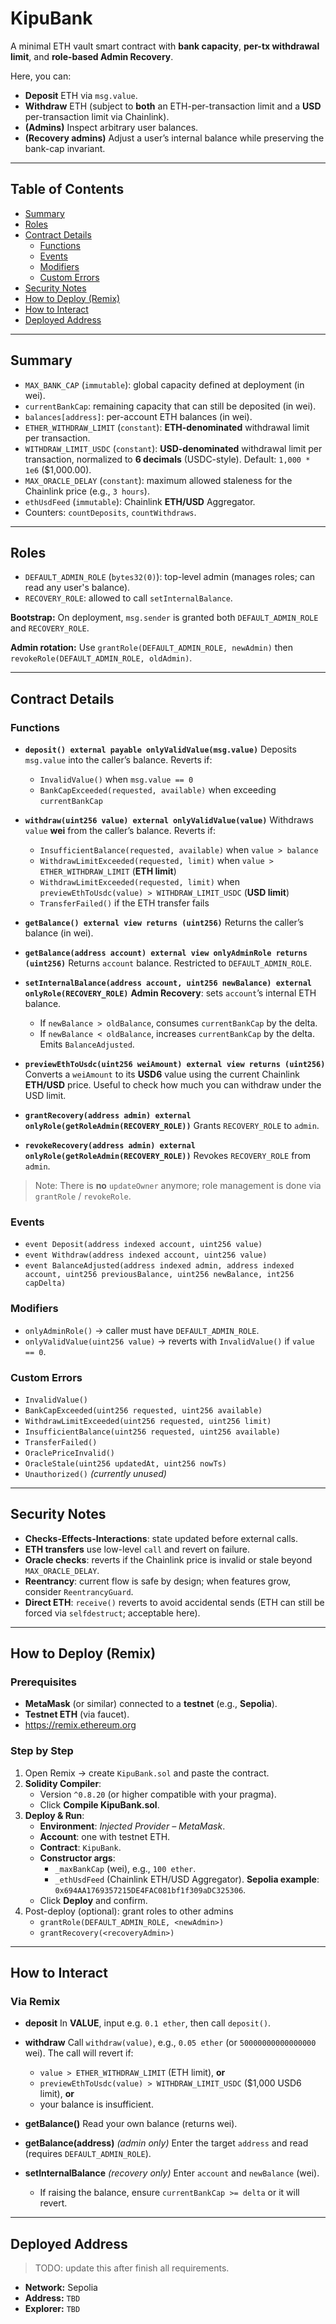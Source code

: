 # KipuBank

A minimal ETH vault smart contract with **bank capacity**, **per-tx withdrawal limit**, and **role-based Admin Recovery**.

Here, you can:
- **Deposit** ETH via `msg.value`.
- **Withdraw** ETH (subject to **both** an ETH-per-transaction limit and a **USD** per-transaction limit via Chainlink).
- **(Admins)** Inspect arbitrary user balances.
- **(Recovery admins)** Adjust a user’s internal balance while preserving the bank-cap invariant.

---

## Table of Contents
- [Summary](#summary)
- [Roles](#roles)
- [Contract Details](#contract-details)
  - [Functions](#functions)
  - [Events](#events)
  - [Modifiers](#modifiers)
  - [Custom Errors](#custom-errors)
- [Security Notes](#security-notes)
- [How to Deploy (Remix)](#how-to-deploy-remix)
- [How to Interact](#how-to-interact)
- [Deployed Address](#deployed-address)

---

## Summary
- `MAX_BANK_CAP` (`immutable`): global capacity defined at deployment (in wei).
- `currentBankCap`: remaining capacity that can still be deposited (in wei).
- `balances[address]`: per-account ETH balances (in wei).
- `ETHER_WITHDRAW_LIMIT` (`constant`): **ETH-denominated** withdrawal limit per transaction.
- `WITHDRAW_LIMIT_USDC` (`constant`): **USD-denominated** withdrawal limit per transaction, normalized to **6 decimals** (USDC-style). Default: `1,000 * 1e6` ($1,000.00).
- `MAX_ORACLE_DELAY` (`constant`): maximum allowed staleness for the Chainlink price (e.g., `3 hours`).
- `ethUsdFeed` (`immutable`): Chainlink **ETH/USD** Aggregator.
- Counters: `countDeposits`, `countWithdraws`.

---

## Roles
- `DEFAULT_ADMIN_ROLE` (`bytes32(0)`): top-level admin (manages roles; can read any user's balance).
- `RECOVERY_ROLE`: allowed to call `setInternalBalance`.

**Bootstrap:** On deployment, `msg.sender` is granted both `DEFAULT_ADMIN_ROLE` and `RECOVERY_ROLE`.

**Admin rotation:** Use `grantRole(DEFAULT_ADMIN_ROLE, newAdmin)` then `revokeRole(DEFAULT_ADMIN_ROLE, oldAdmin)`.

---

## Contract Details

### Functions

- **`deposit() external payable onlyValidValue(msg.value)`**
  Deposits `msg.value` into the caller’s balance. Reverts if:
  - `InvalidValue()` when `msg.value == 0`
  - `BankCapExceeded(requested, available)` when exceeding `currentBankCap`

- **`withdraw(uint256 value) external onlyValidValue(value)`**
  Withdraws `value` **wei** from the caller’s balance. Reverts if:
  - `InsufficientBalance(requested, available)` when `value > balance`
  - `WithdrawLimitExceeded(requested, limit)` when `value > ETHER_WITHDRAW_LIMIT` (**ETH limit**)
  - `WithdrawLimitExceeded(requested, limit)` when `previewEthToUsdc(value) > WITHDRAW_LIMIT_USDC` (**USD limit**)
  - `TransferFailed()` if the ETH transfer fails

- **`getBalance() external view returns (uint256)`**
  Returns the caller’s balance (in wei).

- **`getBalance(address account) external view onlyAdminRole returns (uint256)`**
  Returns `account` balance. Restricted to `DEFAULT_ADMIN_ROLE`.

- **`setInternalBalance(address account, uint256 newBalance) external onlyRole(RECOVERY_ROLE)`**
  **Admin Recovery**: sets `account`’s internal ETH balance.
  - If `newBalance > oldBalance`, consumes `currentBankCap` by the delta.
  - If `newBalance < oldBalance`, increases `currentBankCap` by the delta.
  Emits `BalanceAdjusted`.

- **`previewEthToUsdc(uint256 weiAmount) external view returns (uint256)`**
  Converts a `weiAmount` to its **USD6** value using the current Chainlink **ETH/USD** price.
  Useful to check how much you can withdraw under the USD limit.

- **`grantRecovery(address admin) external onlyRole(getRoleAdmin(RECOVERY_ROLE))`**
  Grants `RECOVERY_ROLE` to `admin`.

- **`revokeRecovery(address admin) external onlyRole(getRoleAdmin(RECOVERY_ROLE))`**
  Revokes `RECOVERY_ROLE` from `admin`.

> Note: There is **no** `updateOwner` anymore; role management is done via `grantRole` / `revokeRole`.

### Events
- `event Deposit(address indexed account, uint256 value)`
- `event Withdraw(address indexed account, uint256 value)`
- `event BalanceAdjusted(address indexed admin, address indexed account, uint256 previousBalance, uint256 newBalance, int256 capDelta)`

### Modifiers
- `onlyAdminRole()` → caller must have `DEFAULT_ADMIN_ROLE`.
- `onlyValidValue(uint256 value)` → reverts with `InvalidValue()` if `value == 0`.

### Custom Errors
- `InvalidValue()`
- `BankCapExceeded(uint256 requested, uint256 available)`
- `WithdrawLimitExceeded(uint256 requested, uint256 limit)`
- `InsufficientBalance(uint256 requested, uint256 available)`
- `TransferFailed()`
- `OraclePriceInvalid()`
- `OracleStale(uint256 updatedAt, uint256 nowTs)`
- `Unauthorized()` *(currently unused)*

---

## Security Notes
- **Checks-Effects-Interactions**: state updated before external calls.
- **ETH transfers** use low-level `call` and revert on failure.
- **Oracle checks**: reverts if the Chainlink price is invalid or stale beyond `MAX_ORACLE_DELAY`.
- **Reentrancy**: current flow is safe by design; when features grow, consider `ReentrancyGuard`.
- **Direct ETH**: `receive()` reverts to avoid accidental sends (ETH can still be forced via `selfdestruct`; acceptable here).

---

## How to Deploy (Remix)

### Prerequisites
- **MetaMask** (or similar) connected to a **testnet** (e.g., **Sepolia**).
- **Testnet ETH** (via faucet).
- https://remix.ethereum.org

### Step by Step
1. Open Remix → create `KipuBank.sol` and paste the contract.
2. **Solidity Compiler**:
   - Version `^0.8.20` (or higher compatible with your pragma).
   - Click **Compile KipuBank.sol**.
3. **Deploy & Run**:
   - **Environment**: *Injected Provider – MetaMask*.
   - **Account**: one with testnet ETH.
   - **Contract**: `KipuBank`.
   - **Constructor args**:
     - `_maxBankCap` (wei), e.g., `100 ether`.
     - `_ethUsdFeed` (Chainlink ETH/USD Aggregator). **Sepolia example**: `0x694AA1769357215DE4FAC081bf1f309aDC325306`.
   - Click **Deploy** and confirm.
4. Post-deploy (optional): grant roles to other admins
   - `grantRole(DEFAULT_ADMIN_ROLE, <newAdmin>)`
   - `grantRecovery(<recoveryAdmin>)`

---

## How to Interact

### Via Remix
- **deposit**
  In **VALUE**, input e.g. `0.1 ether`, then call `deposit()`.

- **withdraw**
  Call `withdraw(value)`, e.g., `0.05 ether` (or `50000000000000000` wei).
  The call will revert if:
  - `value > ETHER_WITHDRAW_LIMIT` (ETH limit), **or**
  - `previewEthToUsdc(value) > WITHDRAW_LIMIT_USDC` ($1,000 USD6 limit), **or**
  - your balance is insufficient.

- **getBalance()**
  Read your own balance (returns wei).

- **getBalance(address)** *(admin only)*
  Enter the target `address` and read (requires `DEFAULT_ADMIN_ROLE`).

- **setInternalBalance** *(recovery only)*
  Enter `account` and `newBalance` (wei).
  - If raising the balance, ensure `currentBankCap >= delta` or it will revert.

---

## Deployed Address

> TODO: update this after finish all requirements.

- **Network:** Sepolia
- **Address:** `TBD`
- **Explorer:** `TBD`
